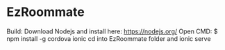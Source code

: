 # EzRoommate

Build:
Download Nodejs and install here: https://nodejs.org/
Open CMD: $ npm install -g cordova ionic
cd into EzRoommate folder and ionic serve
